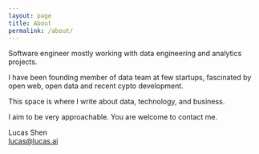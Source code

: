 ```yaml
---
layout: page
title: About
permalink: /about/
---
```


Software engineer mostly working with data engineering and analytics projects.

I have been founding member of data team at few startups, fascinated by open web, open data and recent cypto development.

This space is where I write about data, technology, and business.

I aim to be very approachable. You are welcome to contact me.

Lucas Shen  
<lucas@lucas.ai>
